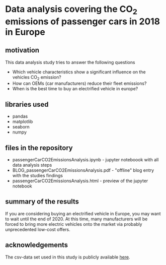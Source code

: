 # Data analysis covering the CO<sub>2</sub> emissions of passenger cars in 2018 in Europe

## motivation
This data analysis study tries to answer the following questions  
* Which vehicle characteristics show a significant influence on the vehicles CO<sub>2</sub> emission?
* How can OEMs (car manufacturers) reduce their fleet emissions?
* When is the best time to buy an electrified vehicle in europe?

## libraries used
* pandas
* matplotlib
* seaborn
* numpy

## files in the repository
* passengerCarCO2EmissionsAnalysis.ipynb - jupyter noteboook with all data analysis steps
* BLOG_passengerCarCO2EmissionsAnalysis.pdf - "offline" blog entry with the studies findings
* passengerCarCO2EmissionsAnalysis.html - preview of the jupyter notebook

## summary of the results
If you are considering buying an electrified vehicle in Europe, you may want to wait until the end of 2020. At this time, many manufacturers will be forced to bring more electric vehicles onto the market via probably unprecedented low-cost offers.

## acknowledgements
The csv-data set used in this study is publicly available [here](https://www.eea.europa.eu/data-and-maps/data/co2-cars-emission-16).
